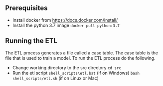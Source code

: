 ## Prerequisites
* Install docker from https://docs.docker.com/install/
* Install the python 3.7 image `docker pull python:3.7`

## Running the ETL
The ETL process generates a file called a case table.  The case table is the file that is used to train a model.  To run the ETL process do the following.
* Change working directory to the src directory `cd src`
* Run the etl script `shell_scripts\etl.bat` (if on Windows) `bash shell_scripts/etl.sh` (if on Linux or Mac)
